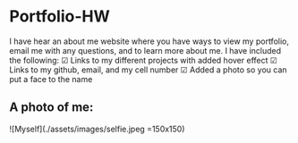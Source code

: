 # Portfolio-HW

I have hear an about me website where you have ways to view my portfolio, email me with any questions, and to learn more about me. I have included the following:
&#x2611; Links to my different projects with added hover effect
&#x2611; Links to my github, email, and my cell number
&#x2611; Added a photo so you can put a face to the name

## A photo of me: 

![Myself](./assets/images/selfie.jpeg =150x150)